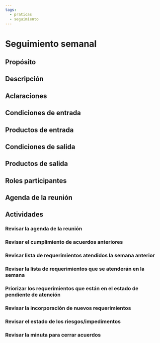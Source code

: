 ```yaml
---
tags:
  - praticas
  - seguimiento
---
```


# Seguimiento semanal

## Propósito
## Descripción
## Aclaraciones
## Condiciones de entrada
## Productos de entrada
## Condiciones de salida
## Productos de salida
## Roles participantes
## Agenda de la reunión

## Actividades
### Revisar la agenda de la reunión
### Revisar el cumplimiento de acuerdos anteriores
### Revisar lista de requerimientos atendidos la semana anterior
### Revisar la lista de requerimientos que se atenderán en la semana
### Priorizar los requerimientos que están en el estado de pendiente de atención
### Revisar la incorporación de nuevos requerimientos
### Revisar el estado de los riesgos/impedimentos
### Revisar la minuta para cerrar acuerdos 




